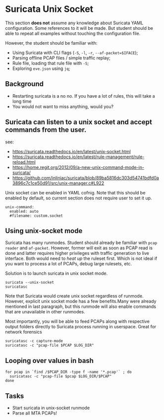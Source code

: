 # Suricata Unix Socket

This section **does not** assume any knowledge about Suricata YAML configuration. Some references to it will be made. But student should be able to repeat all examples without touching the configuration file.

However, the student should be familiar with:
* Using Suricata with CLI flags (`-S`, `-l`, `-r`, `--af-packet=$IFACE`);
* Parsing offline PCAP files / simple traffic replay;
* Rule file, loading that rule file with `-S`;
* Exploring `eve.json` using `jq`;

## Background

* Restarting suricata is a no no. If you have a lot of rules, this will take a long time
* You would not want to miss anything, would you?

## Suricata can listen to a unix socket and accept commands from the user. 

see:
* https://suricata.readthedocs.io/en/latest/unix-socket.html
* https://suricata.readthedocs.io/en/latest/rule-management/rule-reload.html
* https://home.regit.org/2012/09/a-new-unix-command-mode-in-suricata/
* https://github.com/inliniac/suricata/blob/89ba5816dc303d54741bdfd0a3896c7c1ce50d91/src/unix-manager.c#L922

Unix socket can be enabled in YAML cofnig. Note that this should be enabled by default, so current section does not require user to set it up.

```
unix-command:
  enabled: auto
  #filename: custom.socket
```

## Using unix-socket mode

Suricata has many runmodes. Student should already be familiar with `pcap reader` and `af-packet`. However, former will exit as soon as PCAP read is done and latter requires higher privileges with traffic generation to live interface. Both would need to *heat up* the ruleset first. Which is not ideal if you want to process a lot of PCAPs, debug large rulesets, etc.

Solution is to launch suricata in unix socket mode.

```
suricata --unix-socket
suricatasc
```

Note that Suricata would create unix socket regardless of runmode. However, explicit unix socket mode has a few benefits.Many were already mentioned in last paragraph, but this runmode will also enable commands that are unavailable in other runmodes.

Most importantly, you will be able to feed PCAPs along with respective output folders directly to Suricata process running in userspace. Great for network forensics

```
suricatasc -c capture-mode
suricatasc -c "pcap-file $PCAP $LOG_DIR"
```

## Looping over values in bash

```
for pcap in `find /$PCAP_DIR -type f -name '*.pcap'` ; do
  suricatasc -c "pcap-file $pcap $LOG_DIR/$PCAP"
done
```

## Tasks

* Start suricata in unix-socket runmode
* Parse all MTA PCAPs!

